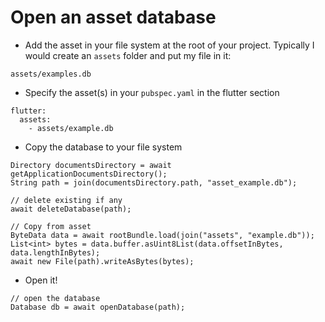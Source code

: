 # Open an asset database

* Add the asset in your file system at the root of your project. Typically 
I would create an `assets` folder and put my file in it:
````
assets/examples.db
````

* Specify the asset(s) in your `pubspec.yaml` in the flutter section
````
flutter:
  assets:
    - assets/example.db
````

* Copy the database to your file system
````
Directory documentsDirectory = await getApplicationDocumentsDirectory();
String path = join(documentsDirectory.path, "asset_example.db");

// delete existing if any
await deleteDatabase(path);

// Copy from asset
ByteData data = await rootBundle.load(join("assets", "example.db"));
List<int> bytes = data.buffer.asUint8List(data.offsetInBytes, data.lengthInBytes);
await new File(path).writeAsBytes(bytes);
````

* Open it!
````
// open the database
Database db = await openDatabase(path);
````